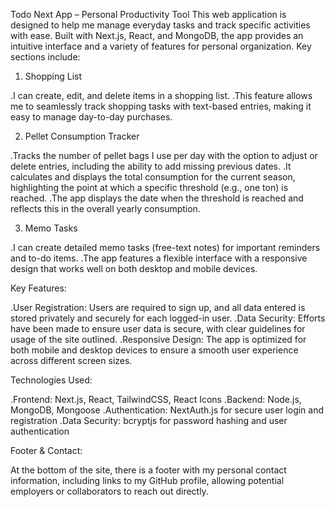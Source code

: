 Todo Next App – Personal Productivity Tool
This web application is designed to help me manage everyday tasks and track specific activities with ease. Built with Next.js, React, and MongoDB, the app provides an intuitive interface and a variety of features for personal organization. Key sections include:

1. Shopping List

.I can create, edit, and delete items in a shopping list.
.This feature allows me to seamlessly track shopping tasks with text-based entries, making it easy to manage day-to-day purchases.

2. Pellet Consumption Tracker

.Tracks the number of pellet bags I use per day with the option to adjust or delete entries, including the ability to add missing previous dates.
.It calculates and displays the total consumption for the current season, highlighting the point at which a specific threshold (e.g., one ton) is reached.
.The app displays the date when the threshold is reached and reflects this in the overall yearly consumption.

3. Memo Tasks

.I can create detailed memo tasks (free-text notes) for important reminders and to-do items.
.The app features a flexible interface with a responsive design that works well on both desktop and mobile devices.

Key Features:

.User Registration: Users are required to sign up, and all data entered is stored privately and securely for each logged-in user.
.Data Security: Efforts have been made to ensure user data is secure, with clear guidelines for usage of the site outlined.
.Responsive Design: The app is optimized for both mobile and desktop devices to ensure a smooth user experience across different screen sizes.

Technologies Used:

.Frontend: Next.js, React, TailwindCSS, React Icons
.Backend: Node.js, MongoDB, Mongoose
.Authentication: NextAuth.js for secure user login and registration
.Data Security: bcryptjs for password hashing and user authentication

Footer & Contact:

At the bottom of the site, there is a footer with my personal contact information, including links to my GitHub profile, allowing potential employers or collaborators to reach out directly.